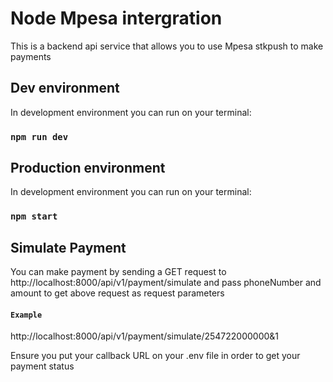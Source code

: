 # Node Mpesa intergration

This is a backend api service that allows you to use Mpesa stkpush to make payments 


## Dev environment 
In development environment you can run on your terminal:  
### `npm run dev`

## Production environment 
In development environment you can run on your terminal:  
### `npm start`


## Simulate Payment
You can make payment by  sending a GET request to http://localhost:8000/api/v1/payment/simulate and pass phoneNumber and amount to get above request as request parameters

#### `Example`
http://localhost:8000/api/v1/payment/simulate/254722000000&1


Ensure you put your callback URL on your .env file in order to get your payment status